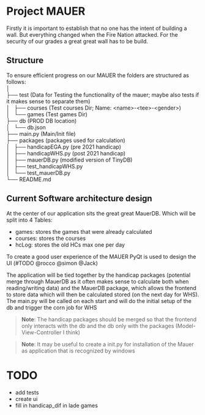 # Project MAUER
Firstly it is important to establish that no one has the intent of building a wall.
But everything changed when the Fire Nation attacked.
For the security of our grades a great great wall has to be build.

## Structure
To ensure efficient progress on our MAUER the folders are structured as follows: <br>
│ <br>
├── test (Data for Testing the functionality of the mauer; maybe also tests if it makes sense to separate them) <br>
│   ├── courses (Test courses Dir; Name: \<name\>-\<tee\>-\<gender\>) <br>
│   └── games (Test games Dir) <br>
├── db (PROD DB location) <br>
│   └── db.json <br>
├── main.py (Main/Init file) <br>
├── packages (packages used for calculation) <br>
│   ├── handicapEGA.py (pre 2021 handicap) <br>
│   ├── handicapWHS.py (post 2021 handicap) <br>
│   ├── mauerDB.py (modified version of TinyDB) <br>
│   ├── test_handicapWHS.py <br>
│   └── test_mauerDB.py <br>
└── README.md <br>

## Current Software architecture design
At the center of our application sits the great great MauerDB. Which will be split into 4 Tables:
- games: stores the games that were already calculated
- courses: stores the courses
- hcLog: stores the old HCs max one per day

To create a good user experience of the MAUER PyQt is used to design the UI (#TODO @rocco @simon @Jack)

The application will be tied together by the handicap packages (potential merge through MauerDB as it often makes sense to calculate both when reading/writing data) and the MauerDB package, which allows the frontend to store data which will then be calculated stored (on the next day for WHS). The main.py will be called on each start and will do the initial setup of the db and trigger the corn job for WHS

> **Note**: The handicap packages should be merged so that the frontend only interacts with the db and the db only with the packages (Model-View-Controller I think)

> **Note**: It may be useful to create a init.py for installation of the Mauer as application that is recognized by windows

# TODO
- add tests
- create ui
- fill in handicap_dif in lade games
